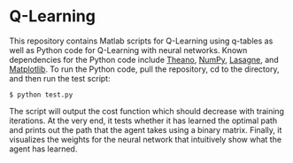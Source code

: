# Q-Learning

This repository contains Matlab scripts for Q-Learning using q-tables as well as Python code for Q-Learning with neural networks. Known dependencies for the Python code include [Theano](http://deeplearning.net/software/theano/), [NumPy](http://www.numpy.org/), [Lasagne](https://github.com/Lasagne/Lasagne), and [Matplotlib](http://matplotlib.org/faq/usage_faq.html). To run the Python code, pull the repository, cd to the directory, and then run the test script:

```
$ python test.py
```

The script will output the cost function which should decrease with training iterations. At the very end, it tests whether it has learned the optimal path and prints out the path that the agent takes using a binary matrix. Finally, it visualizes the weights for the neural network that intuitively show what the agent has learned. 

